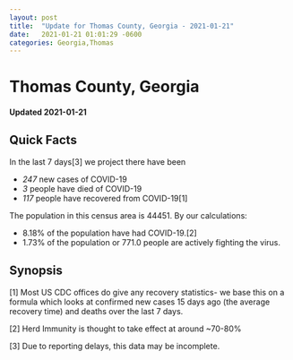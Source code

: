 ```yaml
---
layout: post
title:  "Update for Thomas County, Georgia - 2021-01-21"
date:   2021-01-21 01:01:29 -0600
categories: Georgia,Thomas
---
```


# Thomas County, Georgia
#### Updated 2021-01-21

## Quick Facts

In the last 7 days[3] we project there have been
- *247* new cases of COVID-19
- *3* people have died of COVID-19
- *117* people have recovered from COVID-19[1]

The population in this census area is 44451. By our calculations:
- 8.18% of the population have had COVID-19.[2]
- 1.73% of the population or 771.0 people are actively fighting the virus.

## Synopsis




[1] Most US CDC offices do give any recovery statistics- we base this on a formula which looks at confirmed new cases
15 days ago (the average recovery time) and deaths over the last 7 days.

[2] Herd Immunity is thought to take effect at around ~70-80%

[3] Due to reporting delays, this data may be incomplete.
 
    